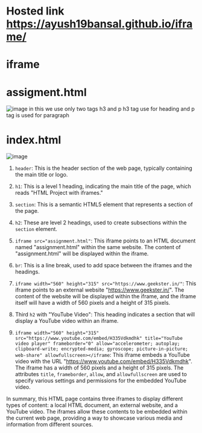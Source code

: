 # Hosted link https://ayush19bansal.github.io/iframe/

# iframe

# assigment.html
![image](https://github.com/Ayush19bansal/iframe/assets/118842033/7f49abc0-9951-4d49-aa41-f03d354bb49c)
in this we use only two tags h3 and p h3 tag use for heading and p tag is used for paragraph

# index.html
![image](https://github.com/Ayush19bansal/iframe/assets/118842033/50e7357c-e4ab-4789-9316-4fdd2ce1b543)
1. `header`: This is the header section of the web page, typically containing the main title or logo.

2. `h1`: This is a level 1 heading, indicating the main title of the page, which reads "HTML Project with iframes."

3. `section`: This is a semantic HTML5 element that represents a section of the page.

4. `h2`: These are level 2 headings, used to create subsections within the `section` element.

5. `iframe src="assignment.html"`: This iframe points to an HTML document named "assignment.html" within the same website. The content of "assignment.html" will be displayed within the iframe.

6. `br`: This is a line break, used to add space between the iframes and the headings.


7. `iframe width="560" height="315" src="https://www.geekster.in/"`: This iframe points to an external website "https://www.geekster.in/". The content of the website will be displayed within the iframe, and the iframe itself will have a width of 560 pixels and a height of 315 pixels.

8. Third `h2` with "YouTube Video": This heading indicates a section that will display a YouTube video within an iframe.

9. `iframe width="560" height="315" src="https://www.youtube.com/embed/H335Vdkmdhk" title="YouTube video player" frameborder="0" allow="accelerometer; autoplay; clipboard-write; encrypted-media; gyroscope; picture-in-picture; web-share" allowfullscreen></iframe`: This iframe embeds a YouTube video with the URL "https://www.youtube.com/embed/H335Vdkmdhk". The iframe has a width of 560 pixels and a height of 315 pixels. The attributes `title`, `frameborder`, `allow`, and `allowfullscreen` are used to specify various settings and permissions for the embedded YouTube video.

In summary, this HTML page contains three iframes to display different types of content: a local HTML document, an external website, and a YouTube video. The iframes allow these contents to be embedded within the current web page, providing a way to showcase various media and information from different sources.
